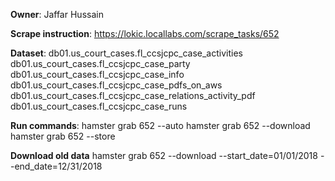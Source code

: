 **Owner**: Jaffar Hussain
 
**Scrape instruction**: https://lokic.locallabs.com/scrape_tasks/652

**Dataset**: 
db01.us_court_cases.fl_ccsjcpc_case_activities
db01.us_court_cases.fl_ccsjcpc_case_party
db01.us_court_cases.fl_ccsjcpc_case_info
db01.us_court_cases.fl_ccsjcpc_case_pdfs_on_aws
db01.us_court_cases.fl_ccsjcpc_case_relations_activity_pdf
db01.us_court_cases.fl_ccsjcpc_case_runs

**Run commands**: 
hamster grab 652 --auto
hamster grab 652 --download
hamster grab 652 --store

**Download old data**
hamster grab 652 --download --start_date=01/01/2018 --end_date=12/31/2018